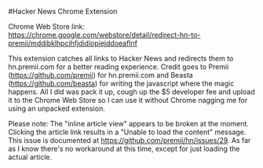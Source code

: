 #Hacker News Chrome Extension

Chrome Web Store link:
https://chrome.google.com/webstore/detail/redirect-hn-to-premii/mddibklhpcihfjdidiopiejddoeaflnf

This extension catches all links to Hacker News and redirects them to hn.premii.com for a better reading experience. Credit goes to Premii (https://github.com/premii) for hn.premii.com and Beasta (https://github.com/beasta) for writing the javascript where the magic happens. All I did was pack it up, cough up the $5 developer fee and upload it to the Chrome Web Store so I can use it without Chrome nagging me for using an unpacked extension.

Please note: The "inline article view" appears to be broken at the moment. Clicking the article link results in a "Unable to load the content" message. This issue is documented at https://github.com/premii/hn/issues/29. As far as I know there's no workaround at this time, except for just loading the actual article.
